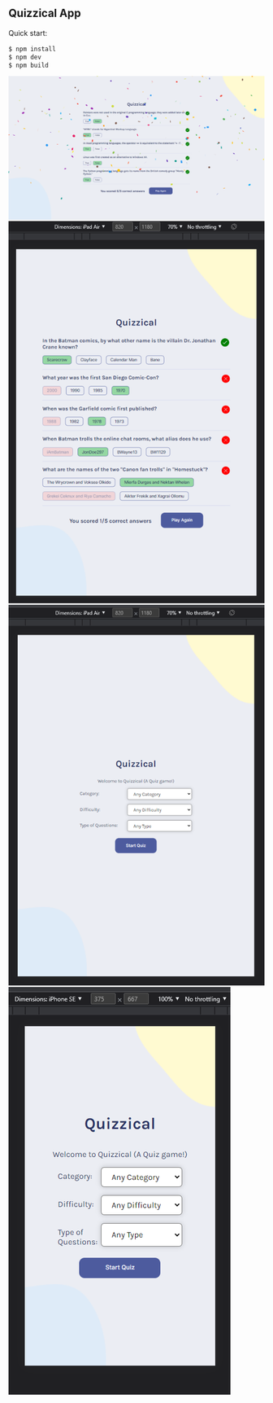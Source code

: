 ## Quizzical App

Quick start:

```
$ npm install
$ npm dev
$ npm build
```

![image](./src/assets/img.png)
![image](./src/assets/img-ipad-2.png)
![image](./src/assets/img-ipad.png)
![image](./src/assets/img-iphone.png)
